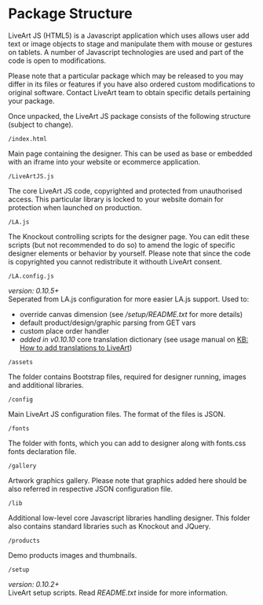 # Package Structure
LiveArt JS (HTML5) is a Javascript application which uses allows user add text or image objects to stage and manipulate them with mouse or gestures on tablets. A number of Javascript technologies are used and part of the code is open to modifications.

Please note that a particular package which may be released to you may differ in its files or features if you have also ordered custom modifications to original software. Contact LiveArt team to obtain specific details pertaining your package.

Once unpacked, the LiveArt JS package consists of the following structure (subject to change).

`/index.html`

Main page containing the designer. This can be used as base or embedded with an iframe into your website or ecommerce application.

`/LiveArtJS.js`

The core LiveArt JS code, copyrighted and protected from unauthorised access. This particular library is locked to your website domain for protection when launched on production.

`/LA.js`

The Knockout controlling scripts for the designer page. You can edit these scripts (but not recommended to do so) to amend the logic of specific designer elements or behavior by yourself. Please note that since the code is copyrighted you cannot redistribute it withouth LiveArt consent.

`/LA.config.js`

_version: 0.10.5+<br/>_
Seperated from LA.js configuration for more easier LA.js support. Used to:

* override canvas dimension (see _/setup/README.txt_ for more details)
* default product/design/graphic parsing from GET vars
* custom place order handler
* _added in v0.10.10_ core translation dictionary (see usage manual on [KB: How to add translations to LiveArt](https://liveart.uservoice.com/knowledgebase/articles/917133-how-to-add-translations-to-liveart))

`/assets`

The folder contains Bootstrap files, required for designer running, images and additional libraries.

`/config`

Main LiveArt JS configuration files. The format of the files is JSON.

`/fonts`

The folder with fonts, which you can add to designer along with fonts.css fonts declaration file.

`/gallery`

Artwork graphics gallery. Please note that graphics added here should be also referred in respective JSON configuration file.

`/lib`

Additional low-level core Javascript libraries handling designer. This folder also contains standard libraries such as Knockout and JQuery.

`/products`

Demo products images and thumbnails.

`/setup`

_version: 0.10.2+<br/>_
LiveArt setup scripts. Read _README.txt_ inside for more information.